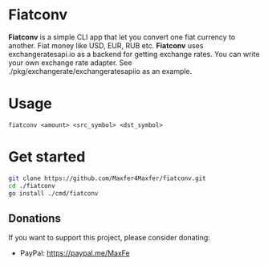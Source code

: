 # Fiatconv
**Fiatconv** is a simple CLI app that let you convert one fiat currency to another.
Fiat money like USD, EUR, RUB etc.
**Fiatconv** uses exchangeratesapi.io as a backend for getting exchange rates. 
You can write your own exchange rate adapter. See ./pkg/exchangerate/exchangeratesapiio as an example.

# Usage
```console
fiatconv <amount> <src_symbol> <dst_symbol>
```
# Get started
```bash
git clone https://github.com/Maxfer4Maxfer/fiatconv.git
cd ./fiatconv
go install ./cmd/fiatconv
```

## Donations
 If you want to support this project, please consider donating:
 * PayPal: https://paypal.me/MaxFe
